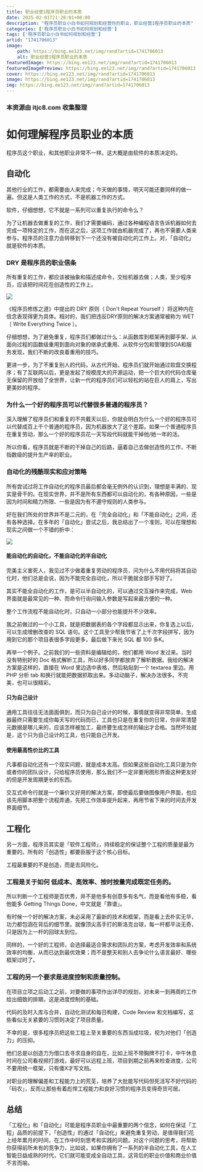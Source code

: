 ```yaml
---
title: 职业经营1程序员职业的本质
date: 2025-02-01T21:28:01+08:00
description: "程序员职业小白书如何规划和经营你的职业，职业经营1程序员职业的本质"
categories: ['程序员职业小白书如何规划和经营']
tags: ['程序员职业小白书如何规划和经营']
artid: "1741706013"
image:
    path: https://bing.ee123.net/img/rand?artid=1741706013
    alt: 职业经营1程序员职业的本质
featuredImage: https://bing.ee123.net/img/rand?artid=1741706013
featuredImagePreview: https://bing.ee123.net/img/rand?artid=1741706013
cover: https://bing.ee123.net/img/rand?artid=1741706013
image: https://bing.ee123.net/img/rand?artid=1741706013
img: https://bing.ee123.net/img/rand?artid=1741706013
---
```


### 本资源由 itjc8.com 收集整理
# 如何理解程序员职业的本质

程序员这个职业，和其他职业非常不一样。这大概是由软件的本质决定的。

## 自动化

其他行业的工作，都需要由人来完成；今天做的事情，明天可能还要同样的做一遍。但这是人类工作的方式，不是机器工作的方式。

软件，仔细想想，它不就是一系列可以重复执行的命令么？

为了让机器去做重复的工作，我们才需要编码，通过各种编程语言告诉机器如何去完成一项特定的工作，而在这之后，这项工作就由机器完成了，再也不需要人类来参与。程序员的注意力会转移到下一个还没有被自动化的工作上。对，「自动化」就是软件的本质。

### DRY 是程序员的职业信条

所有重复的工作，都应该被抽象和描述成命令，交给机器去做；人类，至少程序员，应该把时间花在创造性的工作上。

![](https://user-gold-cdn.xitu.io/2017/11/2/c8010a763418320ee7473ed4cd0c7d54)

《程序员修炼之道》中提出的 DRY 原则（ Don't Repeat Yourself ）将这种内在信念表现得更为具体。相对的，我们把违反DRY原则的解决方案通常被称为 WET （ Write Everything Twice ）。

仔细想想，为了避免重复，程序员们都做过什么：从函数库到框架再到脚手架、从面向过程的函数级重用到面向对象的继承式重用、从软件分包和管理到SOA和服务发现，我们不断的改良着重用的技巧。

更进一步，为了不重复别人的代码，从古代开始，程序员们就开始通过软盘交换程序；有了互联网以后，更是发起了规模庞大的开源运动，把一个巨大的代码仓库毫无保留的开放给了全世界，让新一代的程序员们可以轻松的站在巨人的肩上，写出更美妙的程序。

### 为什么一个好的程序员可以代替很多普通的程序员？

深入理解了程序员们和重复的不共戴天以后，你就会明白为什么一个好的程序员可以代替成百上千个普通的程序员，因为机器放大了这个差距。如果一个普通程序员在重复劳动，那么一个好的程序员花一天写段代码就能干掉他/她一年的活。

所以你看，程序员就是不断的干掉自己的后路，逼着自己去做创造性的工作，不断指数级的提升生产率的职业。

### 自动化的残酷现实和应对策略

所有尝试过将工作自动化的程序员最后都会毫无例外的认识到，理想是丰满的、现实是骨干的。在现实世界，并不是所有东西都可以自动化的，有各种原因，一些是因为时间和精力所限、一些是因为有不遵守规则的人类参与。

好在我们所处的世界并不是二元的，在「完全自动化」和「不能自动化」之间，还有各种选择。在多年的「自动化」尝试之后，我总结出了一个准则，可以在理想和现实之间做一个不错的折中：

![](https://user-gold-cdn.xitu.io/2017/11/2/1e70176dbf79a38b5e430920d95b403b)

#### 能自动化的自动化，不能自动化的半自动化

完美主义害死人，我见过不少做着重复劳动的程序员，问为什么不用代码将其自动化时，他们总是会说，因为不能完全自动化，所以干脆就全部手写好了。

其实不能全自动化的工作，是可以半自动化的，可以通过交互操作来完成，Web 界面就是最常见的一种、而命令行询问输入参数是写起来最方便的一种。

整个工作流程不能自动化时，只自动一小部分也能提升不少效率。

我之前做过的一个小工具，就是把数据表的各个字段都显示出来，你复选上以后，可以生成增删改查的 SQL 语句。这个工具至少帮我节省了上千次字段拼写，因为用到它的那个项目表很多字段更多，最后做下来光 SQL 都 100 多K。

再举一个例子。之前我们的一些资料是编辑给的，他们都用 Word 发过来。当时没有特别好的 Doc 格式解析工具，所以好多同学都放弃了解析数据。我给的解决方案是这样的，直接在 Word 里边选中表格，然后粘贴到一个 textarea 里边。用 PHP 分析 tab 和换行就能把数据抓取出来。多动动脑子，解决办法很多。不完美，也可以很精彩。

#### 只为自己设计

通用工具往往无法面面俱到，而只为自己设计的时候，事情就变得非常简单，生成器最终只需要生成你每天写的代码而已，工具也只是在重复你的日常，你非常清楚元数据是哪儿来的，应该怎样被加工，最终要生成怎样的输出才合格。当然坏处就是，这个只为自己设计的工具，也只能自己开发。

#### 使用最高性价比的工具

凡事都自动化还有一个现实问题，就是成本太高。但如果这些自动化工具只是为你或者你的团队设计，只给程序员使用，那么我们不一定非要用图形界面这种更友好的但是开发周期更长的东西。

交互式命令行就是一个廉价又好用的解决方案，即使最后要做图像用户界面，也应该先用脚本把整个流程弄通，先把工作效率提升起来，再用节省下来的时间去开发界面细节。

## 工程化

另一方面，程序员其实是「软件工程师」，持续稳定的保证整个工程的质量是最为重要的。所有的「创造性」都要臣服于这个核心目标。

工程最重要的不是创造，而是去风险化。

### 工程是关于如何 低成本、高效率、按时按量完成既定任务的。

所以判断一个工程师是否优秀，并不是他多有创意多有名气，而是看他有多稳，看他能多 Getting Things Done，中文就是「靠谱」。

有时候一个好的解决方案，未必采用了最新的技术和框架，而是看上去朴实无华，功力都包涵在背后的细节里。就像顶尖高手打的斯洛克台球，每一杆都平淡无奇，只是因为上一杆的回球太到位。

同样的，一个好的工程师，会选择最适合需求和团队的方案，考虑开发效率和系统效率的均衡，从而已达到最优效果；而不是整天和别人去争论什么语言最好、哪些框架过时了。

### 工程的另一个要求是进度控制和质量控制。

在项目立项之后动工之前，对要做的事项作出详尽的规划，对未来一到两周的工作给出细致的排期，这是进度控制的基础。

代码的及时入库与合并，自动化测试和每日构建，Code Review 和文档编写，这些看似无关紧要的习惯则决定了项目质量。

不幸的是，很多程序员把这些工程上至关重要的东西当成垃圾，视为对他们「创造力」的压抑。

他们总是以创造力为借口去寻求自身的自在，比如上班不带胸牌不打卡，中午休息时间在公司看视频打游戏，最好可以远程上班，项目到期之前再来检查进度，公司不要用统一框架，只有傻X才写文档。

对职业的理解偏差和工程能力上的荒芜，培养了大批能写代码但死活写不好代码的「码农」，反而让那些有着彪悍工程能力和良好习惯的程序员变得奇货可居。

## 总结

「工程化」和「自动化」可能是程序员职业中最重要的两个信念，如何在保证「工程」品质的前提下，「创造性」的通过「自动化」来避免重复劳动，是值得我们花上经年累月的时间，在工作中时刻思考和实践的问题。对这个问题的思考，将帮助你获得前所未有的竞争力，比如说，如果你拥有了一系列的半自动化工具，在人工智能日益成熟的时代，它们就可能变成全自动工具，这背后的职业价值和商业价值不言而喻。